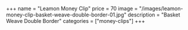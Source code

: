 +++
name = "Leamon Money Clip"
price = 70
image = "/images/leamon-money-clip-basket-weave-double-border-01.jpg"
description = "Basket Weave Double Border"
categories = ["money-clips"]
+++
